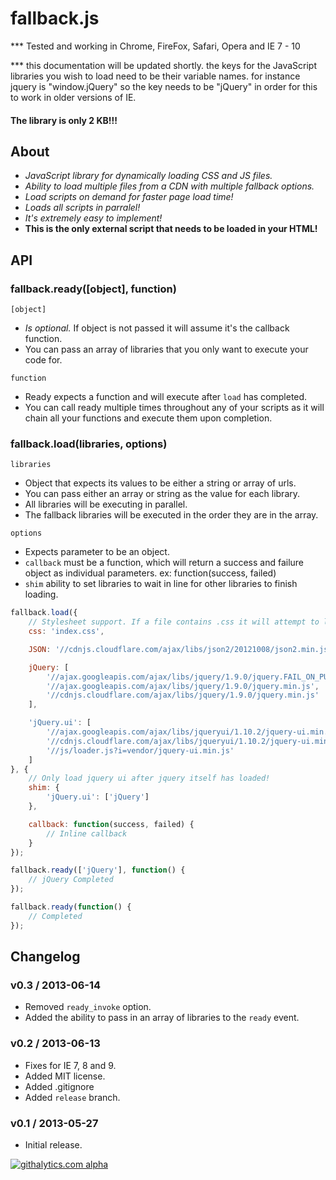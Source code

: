 fallback.js
===========
*** Tested and working in Chrome, FireFox, Safari, Opera and IE 7 - 10

*** this documentation will be updated shortly. the keys for the JavaScript libraries you wish to load need to be their variable names. for instance jquery is "window.jQuery" so the key needs to be "jQuery" in order for this to work in older versions of IE.



#### The library is only 2 KB!!!

## About
* _JavaScript library for dynamically loading CSS and JS files._
* _Ability to load multiple files from a CDN with multiple fallback options._
* _Load scripts on demand for faster page load time!_
* _Loads all scripts in parralel!_
* _It's extremely easy to implement!_
* __This is the only external script that needs to be loaded in your HTML!__


## API
### fallback.ready([object], function)
`[object]`
- *Is optional.* If object is not passed it will assume it's the callback function.
- You can pass an array of libraries that you only want to execute your code for.

`function`
- Ready expects a function and will execute after `load` has completed.
- You can call ready multiple times throughout any of your scripts as it will chain all your functions and execute them upon completion.


### fallback.load(libraries, options)
`libraries`
- Object that expects its values to be either a string or array of urls.
- You can pass either an array or string as the value for each library.
- All libraries will be executing in parallel.
- The fallback libraries will be executed in the order they are in the array.

`options`
- Expects parameter to be an object.
- `callback` must be a function, which will return a success and failure object as individual parameters. ex: function(success, failed)
- `shim` ability to set libraries to wait in line for other libraries to finish loading.

```javascript
fallback.load({
	// Stylesheet support. If a file contains .css it will attempt to load it as a stylesheet.
	css: 'index.css',

	JSON: '//cdnjs.cloudflare.com/ajax/libs/json2/20121008/json2.min.js',

	jQuery: [
		'//ajax.googleapis.com/ajax/libs/jquery/1.9.0/jquery.FAIL_ON_PURPOSE.min.js',
		'//ajax.googleapis.com/ajax/libs/jquery/1.9.0/jquery.min.js',
		'//cdnjs.cloudflare.com/ajax/libs/jquery/1.9.0/jquery.min.js'
	],

	'jQuery.ui': [
		'//ajax.googleapis.com/ajax/libs/jqueryui/1.10.2/jquery-ui.min.js',
		'//cdnjs.cloudflare.com/ajax/libs/jqueryui/1.10.2/jquery-ui.min.js',
		'//js/loader.js?i=vendor/jquery-ui.min.js'
	]
}, {
	// Only load jquery ui after jquery itself has loaded!
	shim: {
		'jQuery.ui': ['jQuery']
	},

	callback: function(success, failed) {
		// Inline callback
	}
});

fallback.ready(['jQuery'], function() {
	// jQuery Completed
});

fallback.ready(function() {
	// Completed
});
```


## Changelog
### v0.3 / 2013-06-14
- Removed `ready_invoke` option.
- Added the ability to pass in an array of libraries to the `ready` event.

### v0.2 / 2013-06-13
- Fixes for IE 7, 8 and 9.
- Added MIT license.
- Added .gitignore
- Added `release` branch.

### v0.1 / 2013-05-27
- Initial release.


[![githalytics.com alpha](https://cruel-carlota.pagodabox.com/e57ed3fad26831b768bd39ff002571a2 "githalytics.com")](http://githalytics.com/sgarbesi/fallback.js)
